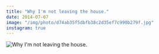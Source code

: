 ```yaml
---
title: "Why I'm not leaving the house."
date: 2014-07-07
image: "/img/photo/d74ab35f5dbfb38c2d35ef7c990b279f.jpg"
instagram: true
---
```


![Why I'm not leaving the house.](/img/photo/d74ab35f5dbfb38c2d35ef7c990b279f.jpg)
